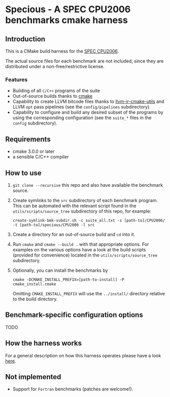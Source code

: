 # Specious - A SPEC CPU2006 benchmarks cmake harness

## Introduction

This is a CMake build harness for the [SPEC CPU2006][1].

The actual source files for each benchmark are not included, since they are distributed under a non-free/restrictive 
license.

### Features

-   Building of all `C/C++` programs of the suite
-   Out-of-source builds thanks to [cmake][2]
-   Capability to create LLVM bitcode files thanks to [llvm-ir-cmake-utils][3] and LLVM `opt` pass pipelines (see the
    `config/pipelines` subdirectory).
-   Capability to configure and build any desired subset of the programs by using the corresponding configuration (see the
    `suite_*` files in the `config` subdirectory).

## Requirements

-   cmake 3.0.0 or later
-   a sensible C/C++ compiler

## How to use

1.  `git clone --recursive` this repo and also have available the benchmark source.
2.  Create symlinks to the `src` subdirectory of each benchmark program.
    This can be automated with the relevant script found in the `utils/scripts/source_tree` subdirectory of this repo, 
    for example:

    `create-symlink-bmk-subdir.sh -c suite_all.txt -s [path-to]/CPU2006/ -t [path-to]/specious/CPU2006 -l src`

3.  Create a directory for an out-of-source build and `cd` into it.
4.  Run `cmake` and `cmake --build .` with that appropriate options.
    For examples on the various options have a look at the build scripts (provided for convenience) located in the
    `utils/scripts/source_tree` subdirectory.
5.  Optionally, you can install the benchmarks by

    `cmake -DCMAKE_INSTALL_PREFIX=[path-to-install] -P cmake_install.cmake`

    Omitting `CMAKE_INSTALL_PREFIX` will use the `../install/` directory relative to the build directory.

## Benchmark-specific configuration options

TODO

## How the harness works

For a general description on how this harness operates please have a look [here][4].

## Not implemented

-   Support for `Fortran` benchmarks (patches are welcome!).

[1]: https://www.spec.org/cpu2006/

[2]: https://cmake.org

[3]: https://github.com/compor/llvm-ir-cmake-utils

[4]: doc/harness.md
